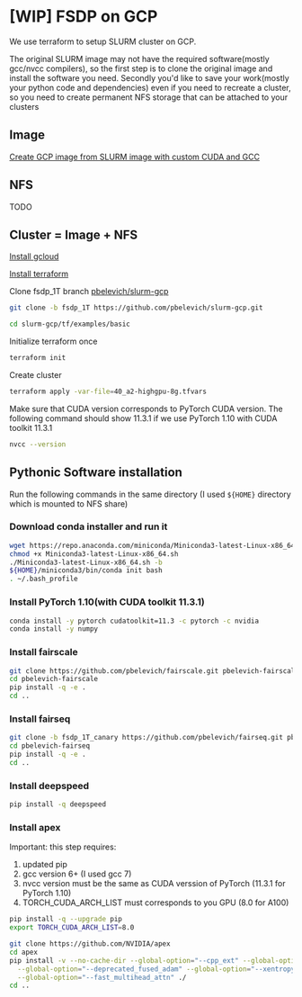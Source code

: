 # [WIP] FSDP on GCP

We use terraform to setup SLURM cluster on GCP. 

The original SLURM image may not have the required software(mostly gcc/nvcc compilers), so the first step is to clone the original image and install the software you need. Secondly you'd like to save your work(mostly your python code and dependencies) even if you need to recreate a cluster, so you need to create permanent NFS storage that can be attached to your clusters

## Image

[Create GCP image from SLURM image with custom CUDA and GCC](gcp_image.md)

## NFS

TODO

## Cluster = Image + NFS

[Install gcloud](https://cloud.google.com/sdk/docs/install)

[Install terraform](https://learn.hashicorp.com/tutorials/terraform/install-cli)

Clone fsdp_1T branch [pbelevich/slurm-gcp](https://github.com/pbelevich/slurm-gcp)
```bash
git clone -b fsdp_1T https://github.com/pbelevich/slurm-gcp.git
```
```bash
cd slurm-gcp/tf/examples/basic
```
Initialize terraform once
```bash
terraform init
```
Create cluster
```bash
terraform apply -var-file=40_a2-highgpu-8g.tfvars
```


Make sure that CUDA version corresponds to PyTorch CUDA version. The following command should show 11.3.1 if we use PyTorch 1.10 with CUDA toolkit 11.3.1
```bash
nvcc --version
```

## Pythonic Software installation

Run the following commands in the same directory (I used `${HOME}` directory which is mounted to NFS share)

### Download conda installer and run it
```bash
wget https://repo.anaconda.com/miniconda/Miniconda3-latest-Linux-x86_64.sh
chmod +x Miniconda3-latest-Linux-x86_64.sh
./Miniconda3-latest-Linux-x86_64.sh -b
${HOME}/miniconda3/bin/conda init bash
. ~/.bash_profile
```

### Install PyTorch 1.10(with CUDA toolkit 11.3.1)
```bash
conda install -y pytorch cudatoolkit=11.3 -c pytorch -c nvidia
conda install -y numpy
```

### Install fairscale
```bash
git clone https://github.com/pbelevich/fairscale.git pbelevich-fairscale
cd pbelevich-fairscale
pip install -q -e .
cd ..
```

### Install fairseq
```bash
git clone -b fsdp_1T_canary https://github.com/pbelevich/fairseq.git pbelevich-fairseq
cd pbelevich-fairseq
pip install -q -e .
cd ..
```

### Install deepspeed
```bash
pip install -q deepspeed
```

### Install apex

Important: this step requires:
1) updated pip
2) gcc version 6+ (I used gcc 7)
3) nvcc version must be the same as CUDA verssion of PyTorch (11.3.1 for PyTorch 1.10)
4) TORCH_CUDA_ARCH_LIST must corresponds to you GPU (8.0 for A100)
```bash
pip install -q --upgrade pip
export TORCH_CUDA_ARCH_LIST=8.0
```
```bash
git clone https://github.com/NVIDIA/apex
cd apex
pip install -v --no-cache-dir --global-option="--cpp_ext" --global-option="--cuda_ext" \
  --global-option="--deprecated_fused_adam" --global-option="--xentropy" \
  --global-option="--fast_multihead_attn" ./
cd ..
```

